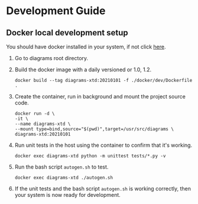 # Development Guide

## Docker local development setup

You should have docker installed in your system, if not click [here](https://docs.docker.com/get-docker/).

1. Go to diagrams root directory.

2. Build the docker image with a daily versioned or 1.0, 1.2.

    ```shell
    docker build --tag diagrams-xtd:20210101 -f ./docker/dev/Dockerfile .
    ```

3. Create the container, run in background and mount the project source code.

    ```shell
    docker run -d \
    -it \
    --name diagrams-xtd \
    --mount type=bind,source="$(pwd)",target=/usr/src/diagrams \
    diagrams-xtd:20210101
    ```

4. Run unit tests in the host using the container to confirm that it's working.

    ```shell
    docker exec diagrams-xtd python -m unittest tests/*.py -v
    ```

5. Run the bash script `autogen.sh` to test.

    ```shell
    docker exec diagrams-xtd ./autogen.sh
    ```

6. If the unit tests and the bash script `autogen.sh` is working correctly, then your system is now ready for development.
